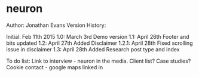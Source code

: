# neuron

Author: Jonathan Evans
Version History:

Initial:	Feb 11th 2015
1.0:		March 3rd		Demo version
1.1:		April 26th		Footer and bits updated
1.2: 		April 27th		Added Disclaimer
1.2.1: 		April 28th		Fixed scrolling issue in disclaimer
1.3: 		April 28th		Added Research post type and index

To do list:
Link to interview - neuron in the media.
Client list?
Case studies?
Cookie
contact - google maps
linked in
